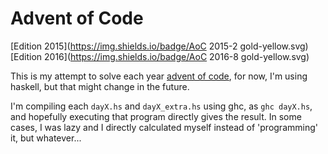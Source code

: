 # Advent of Code
[Edition 2015](https://img.shields.io/badge/AoC 2015-2 gold-yellow.svg)
[Edition 2016](https://img.shields.io/badge/AoC 2016-8 gold-yellow.svg)

This is my attempt to solve each year [advent of code](http://adventofcode.com),
for now, I'm using haskell, but that might change in the future.

I'm compiling each `dayX.hs` and `dayX_extra.hs` using ghc, as `ghc dayX.hs`, and
hopefully executing that program directly gives the result. In some cases, I was
lazy and I directly calculated myself instead of 'programming' it, but whatever...
